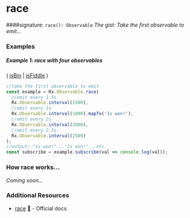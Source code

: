 # race
####signature: `race(): Observable`
*The gist: Take the first observable to emit...*


### Examples

##### Example 1: race with four observables

( [jsBin](http://jsbin.com/goqiwobeno/1/edit?js,console) | [jsFiddle](https://jsfiddle.net/btroncone/8jcmb1ec/) )

```js
//take the first observable to emit
const example = Rx.Observable.race(
  //emit every 1.5s
  Rx.Observable.interval(1500),
  //emit every 1s
  Rx.Observable.interval(1000).mapTo('1s won!'),
  //emit every 2s
  Rx.Observable.interval(2000),
  //emit every 2.5s
  Rx.Observable.interval(2500)
);
//output: "1s won!"..."1s won!"...etc
const subscribe = example.subscribe(val => console.log(val));
```

### How race works...
*Coming soon...*


### Additional Resources
* [race](http://reactivex.io/rxjs/class/es6/Observable.js~Observable.html#instance-method-race) :newspaper: - Official docs
